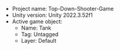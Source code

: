 <!-- UNITY CODE ASSIST INSTRUCTIONS START -->
- Project name: Top-Down-Shooter-Game
- Unity version: Unity 2022.3.52f1
- Active game object:
  - Name: Tank
  - Tag: Untagged
  - Layer: Default
<!-- UNITY CODE ASSIST INSTRUCTIONS END -->